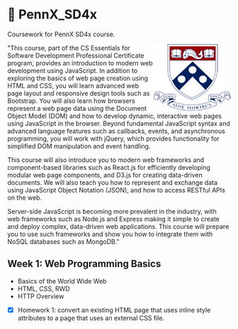 # 📗 PennX_SD4x

Coursework for PennX SD4x course.

<img src="https://raw.githubusercontent.com/mateusnssn/PennX_SD4x/some_assets/UPenn2.png" height="150" align="right">

"This course, part of the CS Essentials for Software Development Professional Certificate program, provides an introduction to modern web development using JavaScript. In addition to exploring the basics of web page creation using HTML and CSS, you will learn advanced web page layout and responsive design tools such as Bootstrap. You will also learn how browsers represent a web page data using the Document Object Model (DOM) and how to develop dynamic, interactive web pages using JavaScript in the browser. Beyond fundamental JavaScript syntax and advanced language features such as callbacks, events, and asynchronous programming, you will work with jQuery, which provides functionality for simplified DOM manipulation and event handling.

This course will also introduce you to modern web frameworks and component-based libraries such as React.js for efficiently developing modular web page components, and D3.js for creating data-driven documents. We will also teach you how to represent and exchange data using JavaScript Object Notation (JSON), and how to access RESTful APIs on the web.

Server-side JavaScript is becoming more prevalent in the industry, with web frameworks such as Node.js and Express making it simple to create and deploy complex, data-driven web applications. This course will prepare you to use such frameworks and show you how to integrate them with NoSQL databases such as MongoDB."


## Week 1: Web Programming Basics


* Basics of the World Wide Web
* HTML, CSS, RWD
* HTTP Overview

- [x] Homework 1: convert an existing HTML page that uses inline style attributes to a page that uses an external CSS file.
